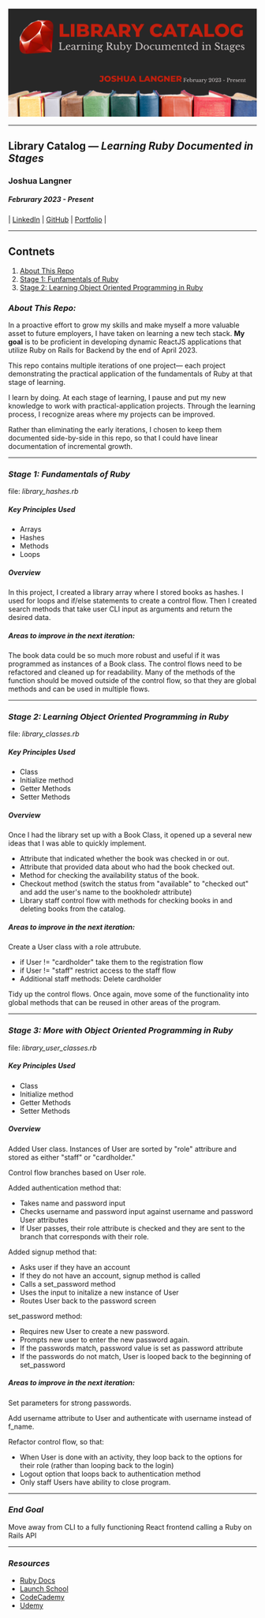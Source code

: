 ![](./assets/library_banner.png)

---

## Library Catalog — _Learning Ruby Documented in Stages_

### Joshua Langner

##### Februrary 2023 - Present

| [LinkedIn](https://www.linkedin.com/in/josh-langner-48) | [GitHub](https://github.com/jlangner87) | [Portfolio](https://joshua-langner.com) |

---

## Contnets

1. [About This Repo](/README.md#about-this-repo)
2. [Stage 1: Funfamentals of Ruby](/README.md#stage-1-fundamentals-of-ruby)
3. [Stage 2: Learning Object Oriented Programming in Ruby](/README.md#stage-2-learning-object-oriented-programming-in-ruby)

### **_About This Repo:_**

In a proactive effort to grow my skills and make myself a more valuable asset to future employers, I have taken on learning a new tech stack. **My goal** is to be proficient in developing dynamic ReactJS applications that utilize Ruby on Rails for Backend by the end of April 2023.

This repo contains multiple iterations of one project— each project demonstrating the practical application of the fundamentals of Ruby at that stage of learning.

I learn by doing. At each stage of learning, I pause and put my new knowledge to work with practical-application projects. Through the learning process, I recognize areas where my projects can be improved.

Rather than eliminating the early iterations, I chosen to keep them documented side-by-side in this repo, so that I could have linear documentation of incremental growth.

---

### **_Stage 1: Fundamentals of Ruby_**

file: _library_hashes.rb_

##### Key Principles Used

- Arrays
- Hashes
- Methods
- Loops

##### Overview

In this project, I created a library array where I stored books as hashes.
I used for loops and if/else statements to create a control flow. Then I created search methods that take user CLI input as arguments and return the desired data.

##### Areas to improve in the next iteration:

The book data could be so much more robust and useful if it was programmed as instances of a Book class. The control flows need to be refactored and cleaned up for readability. Many of the methods of the function should be moved outside of the control flow, so that they are global methods and can be used in multiple flows.

---

### **_Stage 2: Learning Object Oriented Programming in Ruby_**

file: _library_classes.rb_

##### Key Principles Used

- Class
- Initialize method
- Getter Methods
- Setter Methods

##### Overview

Once I had the library set up with a Book Class, it opened up a several new ideas that I was able to quickly implement.

- Attribute that indicated whether the book was checked in or out.
- Attribute that provided data about who had the book checked out.
- Method for checking the availability status of the book.
- Checkout method (switch the status from "available" to "checked out" and add the user's name to the bookholedr attribute)
- Library staff control flow with methods for checking books in and deleting books from the catalog.

##### Areas to improve in the next iteration:

Create a User class with a role attrubute.

- if User != "cardholder" take them to the registration flow
- if User != "staff" restrict access to the staff flow
- Additional staff methods: Delete cardholder

Tidy up the control flows. Once again, move some of the functionality into global methods that can be reused in other areas of the program.

---

### **_Stage 3: More with Object Oriented Programming in Ruby_**

file: _library_user_classes.rb_

##### Key Principles Used

- Class
- Initialize method
- Getter Methods
- Setter Methods

##### Overview

Added User class. Instances of User are sorted by "role" attribure and stored as either "staff" or "cardholder."

Control flow branches based on User role.

Added authentication method that:

- Takes name and password input
- Checks username and password input against username and password User attributes
- If User passes, their role attribute is checked and they are sent to the branch that corresponds with their role.

Added signup method that:

- Asks user if they have an account
- If they do not have an account, signup method is called
- Calls a set_password method
- Uses the input to initalize a new instance of User
- Routes User back to the password screen

set_password method:

- Requires new User to create a new password.
- Prompts new user to enter the new password again.
- If the passwords match, password value is set as password attribute
- If the passwords do not match, User is looped back to the beginning of set_password

##### Areas to improve in the next iteration:

Set parameters for strong passwords.

Add username attribute to User and authenticate with username instead of f_name.

Refactor control flow, so that:

- When User is done with an activity, they loop back to the options for their role (rather than looping back to the login)
- Logout option that loops back to authentication method
- Only staff Users have ability to close program.

---

### **_End Goal_**

Move away from CLI to a fully functioning React frontend calling a Ruby on Rails API

---

### **_Resources_**

- [Ruby Docs](https://www.ruby-lang.org/en/documentation/)
- [Launch School](https://launchschool.com/books/ruby)
- [CodeCademy](https://www.codecademy.com/learn/learn-ruby/modules/learn-ruby-introduction-to-ruby-u/cheatsheet)
- [Udemy](https://www.udemy.com/course/the-complete-ruby-on-rails-developer-course/learn/)
